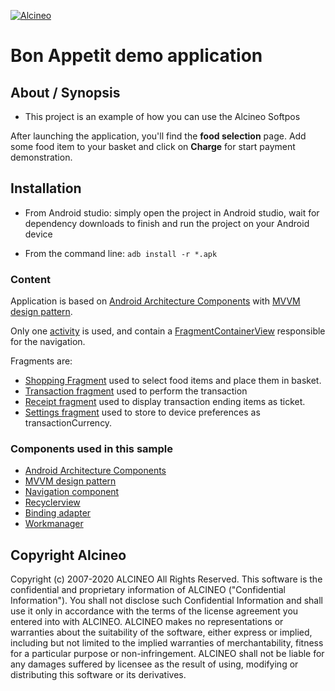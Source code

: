 [![Alcineo](http://alcineo.com/wp-content/uploads/Logo-Alcineo-small-200x55.jpg "Alcineo")](https://alcineo.com/)

# Bon Appetit demo application

## About / Synopsis

* This project is an example of how you can use the Alcineo Softpos

After launching the application, you'll find the **food selection** page.
Add some food item to your basket and click on **Charge** for start payment demonstration.


## Installation

* From Android studio: simply open the project in Android studio, wait for dependency downloads to finish and run the project on
  your Android device

* From the command line:
  `adb install -r *.apk`

### Content

Application is based on [Android Architecture Components](https://developer.android.com/topic/libraries/architecture) with [MVVM design pattern](https://www.toptal.com/android/android-apps-mvvm-with-clean-architecture).

Only one [activity](app/src/main/java/com/alcineo/bonappetit/ui/MainActivity.java) is used, and contain a [FragmentContainerView](https://developer.android.com/reference/androidx/fragment/app/FragmentContainerView) responsible for the navigation.

Fragments are:
- [Shopping Fragment](app/src/main/java/com/alcineo/bonappetit/ui/shopping/ShoppingFragment.java) used to select food items and place them in basket.
- [Transaction fragment](app/src/main/java/com/alcineo/bonappetit/ui/transaction/TransactionFragment.java) used to perform the transaction
- [Receipt fragment](app/src/main/java/com/alcineo/bonappetit/ui/receipt/ReceiptFragment.java) used to display transaction ending items as ticket.
- [Settings fragment](app/src/main/java/com/alcineo/bonappetit/ui/settings/SettingsFragment.java) used to store to device preferences as transactionCurrency.


### Components used in this sample

* [Android Architecture Components](https://developer.android.com/topic/libraries/architecture)
* [MVVM design pattern](https://www.toptal.com/android/android-apps-mvvm-with-clean-architecture)
* [Navigation component](https://developer.android.com/guide/navigation/navigation-getting-started)
* [Recyclerview](https://developer.android.com/guide/topics/ui/layout/recyclerview)
* [Binding adapter](https://developer.android.com/reference/android/databinding/BindingAdapter)
* [Workmanager](https://developer.android.com/topic/libraries/architecture/workmanager)



## Copyright Alcineo

Copyright (c) 2007-2020 ALCINEO All Rights Reserved. This software is the confidential and proprietary information of ALCINEO
("Confidential Information"). You shall not disclose such Confidential Information and shall use it only in accordance with the
terms of the license agreement you entered into with ALCINEO. ALCINEO makes no representations or warranties about the suitability
of the software, either express or implied, including but not limited to the implied warranties of merchantability, fitness for a
particular purpose or non-infringement. ALCINEO shall not be liable for any damages suffered by licensee as the result of using,
modifying or distributing this software or its derivatives.
